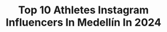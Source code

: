 ---
title: Top 10 Athletes Instagram Influencers In Medellín In 2024
description: >-
  Find top athletes Instagram influencers in Medellín in 2024. Most popular hashtags: #colombia #medellin #reels #tbt.
platform: Instagram
hits: 6
text_top: See the best Instagram accounts on inBeat.
text_bottom: inBeat holds 6 Instagram influencers like this in Medellín, Colombia for you to work with.
profiles:
  - username: "danielrestrepogarcia"
    fullname: >-
      𝑫𝒂𝒏𝒊𝒆𝒍 𝑹𝒆𝒔𝒕𝒓𝒆𝒑𝒐 I Clavados & DJ💿
    bio: >-
      Atleta olímpico. Nos vemos en🇫🇷 @paris2024 Dj📀🎧
    location: "Colombia"
    followers: 30106
    engagement: 1610
    commentsToLikes: 0.019613
    id: ck8sxy4w6j33z0j78bo5e1iqo
    verified: false
    hashtags: "#nea, #atletasenredes, #deporte, #sport"
  - username: "orianavalenti89"
    fullname: >-
      Oriana Valenti | Dentist
    bio: >-
      ▫️ENDODONCISTA ▫️Medellín - Colombia ▫️Citas (318) 2900517 ▫️@illumidentsas ▫️Pole Athlete
    location: "Colombia"
    followers: 31252
    engagement: 253
    commentsToLikes: 0.054905
    id: ckapb0xwdy7t60i78vz5s4wf7
    verified: false
    hashtags: "#girls, #odontologia, #polefitness, #envigado"
  - username: "mulatafit"
    fullname: >-
      Sunny Dova WBFF PRO
    bio: >-
      @wbffentertainment champion usa 1st colombian to be crowned diva PRO @megaplexstars athlete elite Team @sportfitness.shop.latam Entrena aquí ⤵️
    location: "Colombia"
    followers: 618588
    engagement: 199
    commentsToLikes: 0.034961
    id: ck5q5bhkks4yj0i11prd3sjk9
    verified: false
    hashtags: "#megaplex, #burnerchallenge, #happy, #medellin"
  - username: "boykaortiz"
    fullname: >-
      BOYKA ORTIZ®
    bio: >-
      ⚽️ Freestyler | Coach | World Champion 🌎 🟡 Athlete @dymatize 🔵 @adidasco | @action.fitness 🔴x26 country 📲 Manager @carolinacorreaunica
    location: "Colombia"
    followers: 72868
    engagement: 151
    commentsToLikes: 0.026824
    id: ck55prkpcb7jh0i11lmkmku91
    verified: true
    hashtags: "#reels, #boykaortiz, #freestyle, #colombia"
  - username: "denisse_novoa"
    fullname: >-
      Denisse “La Pantera” Novoa
    bio: >-
      Mgmt: @alepalomera1 @palomeragroup Exatlón Estados Unidos 3 & 5 MX | MIA
    location: "Colombia"
    followers: 265597
    engagement: 310
    commentsToLikes: 0.027261
    id: ck5btfgb2fv9m0i11l82efvb9
    verified: false
    hashtags: "#travel, #explore, #teamcontentiendes, #telemundo"
  - username: "guffy.ramirez"
    fullname: >-
      Juan Camilo Ramirez
    bio: >-
      🇨🇴Colombiano 🏁Bicicrosista Élite 🥉Bronce Olímpico Juvenil 🇦🇷 🥈Plata Mundial Junior 🇦🇿 🥇Campeón Mundial 🇺🇸
    location: "Colombia"
    followers: 6845
    engagement: 833
    commentsToLikes: 0.025057
    id: ck6ue4aymor5k0j71bn8ieo5h
    verified: false
    hashtags: "#racing, #colombia, #extremo, #tap"
  - username: "deshaun"
    fullname: >-
      Deshaun Malik (Highler) 🏴‍☠️
    bio: >-
      Pro G 🪖🏴‍☠️ Watch @lastchanceu on @netflix 🍿 1st Ever Self-Branded NCAA Athlete Sac State ‘22 🎓 Collabs and UGC 📲 deshaunhighler@gmail.com @teamvktry
    location: "Colombia"
    followers: 402846
    engagement: 886
    commentsToLikes: 0.003805
    id: clfhg3x7xbuvm0j08fynuhxue
    verified: false
    hashtags: "#rockstaroriginal, #lastchanceu, #nba, #ncaa"
  - username: "santiagoherediao"
    fullname: >-
      SANTIAGO HEREDIA 🐺
    bio: >-
      Ironman 140.6 Finisher Ironman 70.3 x 3 Marathoner x 3 🏊🏻‍♂️🚴🏼🏃🏼 @underarmourlatam #athlete 🔥 Papá de @bandido_heredia
    location: "Colombia"
    followers: 33889
    engagement: 1160
    commentsToLikes: 0.027026
    id: ck8t01oiaqj6n0j786t7ufmzv
    verified: false
    hashtags: "#bestmoments, #training, #sundayrunday, #runningmotivation"
  - username: "dreathomas"
    fullname: >-
      Andrea Thomas
    bio: >-
      Making women feel strong & healthy ♡ @allyou + @soliswimwear Founder @bombshellsportswear athlete Management@andrea-thomas.com Get coached by me ✨
    location: "Colombia"
    followers: 1788777
    engagement: 143
    commentsToLikes: 0.006760
    id: cl3dd174q5ncg0i23lcp79fq9
    verified: false
    hashtags: "#bombshellsportswear, #bombshellsportwear"
  - username: "mariajosev0908"
    fullname: >-
      Maria Jose Vargas
    bio: >-
      📍 🇺🇸 / 🇨🇴 🇨🇴 National Champ 2023 🌎 CrossFit Games Teen Athlete 2021 🇧🇷 Semifinals Athlete 2023 🏠: @atalantabox 😤: @lycanfitness.co #iam1stphorm
    location: "Colombia"
    followers: 152883
    engagement: 141
    commentsToLikes: 0.008596
    id: ck8sxh7wbhdv30j784xj2aczj
    verified: false
    hashtags: "#crossfitgames, #crossfit, #crossfitteens, #iam1stphorm"
---